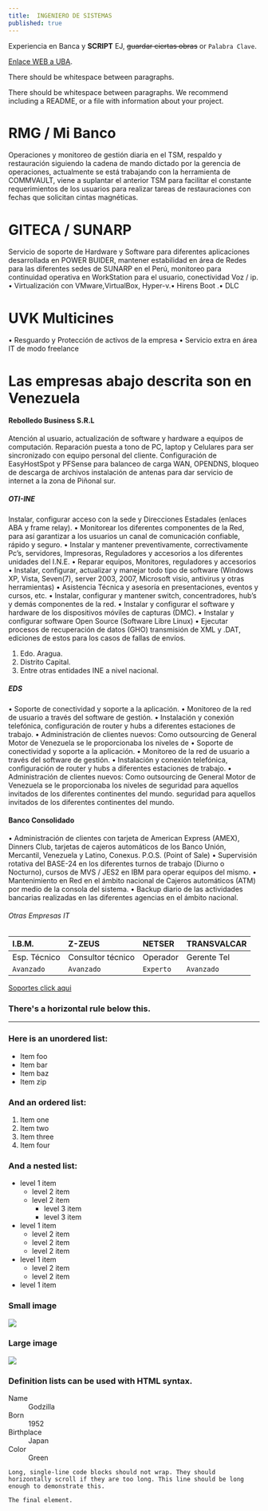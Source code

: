 ```yaml
---
title: 	INGENIERO DE SISTEMAS
published: true
---
```


Experiencia en Banca y  **SCRIPT** EJ, ~~guardar ciertas obras~~ or `Palabra Clave`.

[Enlace WEB a UBA](http://bit.ly/2lJMsgO).

There should be whitespace between paragraphs.

There should be whitespace between paragraphs. We recommend including a README, or a file with information about your project.

# [](#header-1) RMG / Mi Banco 

Operaciones y monitoreo de gestión diaria en el TSM, respaldo y restauración siguiendo la cadena de mando dictado por la gerencia de
operaciones, actualmente se está trabajando con la herramienta de COMMVAULT, viene a suplantar el anterior TSM para facilitar el
constante requerimientos de los usuarios para realizar tareas de restauraciones con fechas que solicitan cintas magnéticas.

# [](#header-1) GITECA / SUNARP

Servicio de soporte de Hardware y Software para diferentes aplicaciones desarrollada en POWER BUIDER, mantener estabilidad en área
de Redes para las diferentes sedes de SUNARP en el Perú, monitoreo para continuidad operativa en WorkStation para el usuario,
conectividad Voz / ip. • Virtualización con VMware,VirtualBox, Hyper-v.• Hirens Boot .• DLC

# [](#header-1) UVK Multicines
• Resguardo y Protección de activos de la empresa • Servicio extra en área IT de modo freelance

# Las empresas abajo descrita son en Venezuela


#### [](#header-3) Rebolledo Business S.R.L

Atención al usuario, actualización de software y hardware a equipos de computación. Reparación puesta a tono de PC, laptop y
Celulares para ser sincronizado con equipo personal del cliente. Configuración de EasyHostSpot y PFSense para balanceo de
carga WAN, OPENDNS, bloqueo de descarga de archivos instalación de antenas para dar servicio de internet a la zona de
Piñonal sur.

##### [](#header-3) OTI-INE

Instalar, configurar acceso con la sede y Direcciones Estadales (enlaces ABA y frame relay). • Monitorear los diferentes
componentes de la Red, para así garantizar a los usuarios un canal de comunicación confiable, rápido y seguro. • Instalar y
mantener preventivamente, correctivamente Pc’s, servidores, Impresoras, Reguladores y accesorios a los diferentes unidades del
I.N.E. • Reparar equipos, Monitores, reguladores y accesorios • Instalar, configurar, actualizar y manejar todo tipo de software
(Windows XP, Vista, Seven(7), server 2003, 2007, Microsoft visio, antivirus y otras herramientas) • Asistencia Técnica y
asesoría en presentaciones, eventos y cursos, etc. • Instalar, configurar y mantener switch, concentradores, hub’s y demás
componentes de la red. • Instalar y configurar el software y hardware de los dispositivos móviles de capturas (DMC). • Instalar y
configurar software Open Source (Software Libre Linux) • Ejecutar procesos de recuperación de datos (GHO) transmisión de
XML y .DAT, ediciones de estos para los casos de fallas de envíos.

1.  Edo. Aragua.
2.  Distrito Capital.
3.  Entre otras entidades INE a nivel nacional.

##### [](#header-3) EDS

• Soporte de conectividad y soporte a la aplicación. • Monitoreo de la red de usuario a través del software de gestión.
• Instalación y conexión telefónica, configuración de router y hubs a diferentes estaciones de trabajo.
• Administración de clientes nuevos: Como outsourcing de General Motor de Venezuela se le proporcionaba los niveles de
• Soporte de conectividad y soporte a la aplicación. • Monitoreo de la red de usuario a través del software de gestión.
• Instalación y conexión telefónica, configuración de router y hubs a diferentes estaciones de trabajo.
• Administración de clientes nuevos: Como outsourcing de General Motor de Venezuela se le proporcionaba los niveles de
seguridad para aquellos invitados de los diferentes continentes del mundo.  seguridad para aquellos invitados de los diferentes continentes del mundo.

#### [](#header-3) Banco Consolidado

• Administración de clientes con tarjeta de American Express (AMEX), Dinners Club, tarjetas de cajeros automáticos de los
Banco Unión, Mercantil, Venezuela y Latino, Conexus. P.O.S. (Point of Sale)
• Supervisión rotativa del BASE-24 en los diferentes turnos de trabajo (Diurno o Nocturno), cursos de MVS / JES2 en IBM para
operar equipos del mismo.
• Mantenimiento en Red en el ámbito nacional de Cajeros automáticos (ATM) por medio de la consola del sistema.
• Backup diario de las actividades bancarias realizadas en las diferentes agencias en el ámbito nacional.

###### [](#header-6)Otras Empresas IT

| I.B.M.       |   Z-ZEUS          |  NETSER  | TRANSVALCAR |
|:-------------|:------------------|:---------|:----------- |
| Esp. Técnico | Consultor técnico | Operador | Gerente Tel |
| `Avanzado`      | `Avanzado`     | `Experto`| `Avanzado`  |

[Soportes click aqui](https://drive.google.com/file/d/1myoq5EEMhu9mdYEAgqSyjCTs6l3-gOOH/view)
### There's a horizontal rule below this.

* * *

### Here is an unordered list:

*   Item foo
*   Item bar
*   Item baz
*   Item zip

### And an ordered list:

1.  Item one
1.  Item two
1.  Item three
1.  Item four

### And a nested list:

- level 1 item
  - level 2 item
  - level 2 item
    - level 3 item
    - level 3 item
- level 1 item
  - level 2 item
  - level 2 item
  - level 2 item
- level 1 item
  - level 2 item
  - level 2 item
- level 1 item

### Small image

![](https://assets-cdn.github.com/images/icons/emoji/octocat.png)

### Large image

![](https://guides.github.com/activities/hello-world/branching.png)


### Definition lists can be used with HTML syntax.

<dl>
<dt>Name</dt>
<dd>Godzilla</dd>
<dt>Born</dt>
<dd>1952</dd>
<dt>Birthplace</dt>
<dd>Japan</dd>
<dt>Color</dt>
<dd>Green</dd>
</dl>

```
Long, single-line code blocks should not wrap. They should horizontally scroll if they are too long. This line should be long enough to demonstrate this.
```

```
The final element.
```
